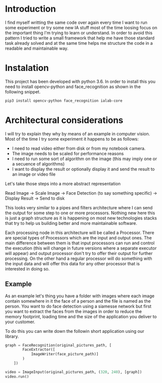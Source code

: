 # Introduction

I find myself writting the same code over again every time I want to run some experiment or try
some new IA stuff most of the time loosing focus on the important thing I'm trying to learn
or understand. In order to avoid this pattern I tried to write a small framework that help me
have those standard task already solved and at the same time helps me structure the code
in a readable and maintainable way.

# Instalation

This project has been developed with python 3.6. 
In order to install this you need to install opencv-python and face_recognition as 
shown in the following snippet.

```bash
pip3 install opencv-python face_recognition ialab-core
```

# Architectural considerations

I will try to explain they why by means of an example in computer vision. 
Most of the time I try some experiment it happens to be as follows:

* I need to read video either from disk or from my notebook camera.
* The image needs to be scaled for performance reasons
* I need to run some sort of algorithm on the image (this may imply one or a secuence of algorithms)
* I want to display the result or optionally display it and send the result to an image or video file

Let's take those steps into a more abstract representation


Read Image -> Scale Image -> Face Detection (to say something specific) -> Display Result
-> Send to disk

This looks very similar to a pipes and filters architecture where I can send the output 
for some step to one or more processors. Nothing new here this is just a graph structure
as it is happening on most new technologies stacks that try to help us building
better and more maintainable software.

Each processing node in this architecture will be called a Processor. 
There are special types of Processors which are the input and output ones. The main
difference between them is that input processors can run and control the execution (this will
change in future versions where a separate executor will appear) and output processor don't try
to offer their output for further processing. On the other hand a regular processor will do
something with the input data and will offer this data for any other processor that
is interested in doing so.

## Example

As an example let's thing you have a folder with images where each image contain somewhere
in it the face of a person and the file is named as the person. You want to do face detection
using a siamesse network but first you want to extract the faces from the images in order to
reduce the memory footprint, loading time and the size of the application you deliver
to your customer.

To do this you can write down the followin short application using our library.

```python
graph = FaceRecognition(original_pictures_path, [
        FaceExtractor([
            ImageWriter(face_picture_path)]
        )
    ])

video = ImageInput(original_pictures_path, (320, 240), [graph])
video.run()
```
